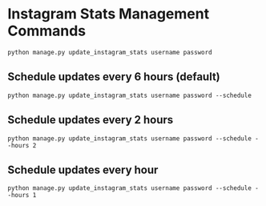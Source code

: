 # Instagram Stats Management Commands

`python manage.py update_instagram_stats username password`
## Schedule updates every 6 hours (default)
`python manage.py update_instagram_stats username password --schedule`

## Schedule updates every 2 hours
`python manage.py update_instagram_stats username password --schedule --hours 2`

## Schedule updates every hour
`python manage.py update_instagram_stats username password --schedule --hours 1`